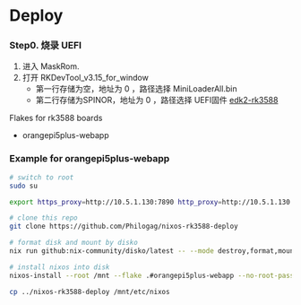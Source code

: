 # Deploy

### Step0. 烧录 UEFI

1. 进入 MaskRom.
2. 打开 RKDevTool_v3.15_for_window
    + 第一行存储为空，地址为 0 ，路径选择 MiniLoaderAll.bin
    + 第二行存储为SPINOR，地址为 0 ，路径选择 UEFI固件 [edk2-rk3588](https://github.com/edk2-porting/edk2-rk3588)


Flakes for rk3588 boards
+ orangepi5plus-webapp

### Example for orangepi5plus-webapp

```bash
# switch to root
sudo su

export https_proxy=http://10.5.1.130:7890 http_proxy=http://10.5.1.130:7890 all_proxy=socks5://10.5.1.130:7890

# clone this repo
git clone https://github.com/Philogag/nixos-rk3588-deploy

# format disk and mount by disko
nix run github:nix-community/disko/latest -- --mode destroy,format,mount ./hosts/orangepi5plus-webapp/disko-config.nix

# install nixos into disk
nixos-install --root /mnt --flake .#orangepi5plus-webapp --no-root-password --show-trace --verbose

cp ../nixos-rk3588-deploy /mnt/etc/nixos
```
